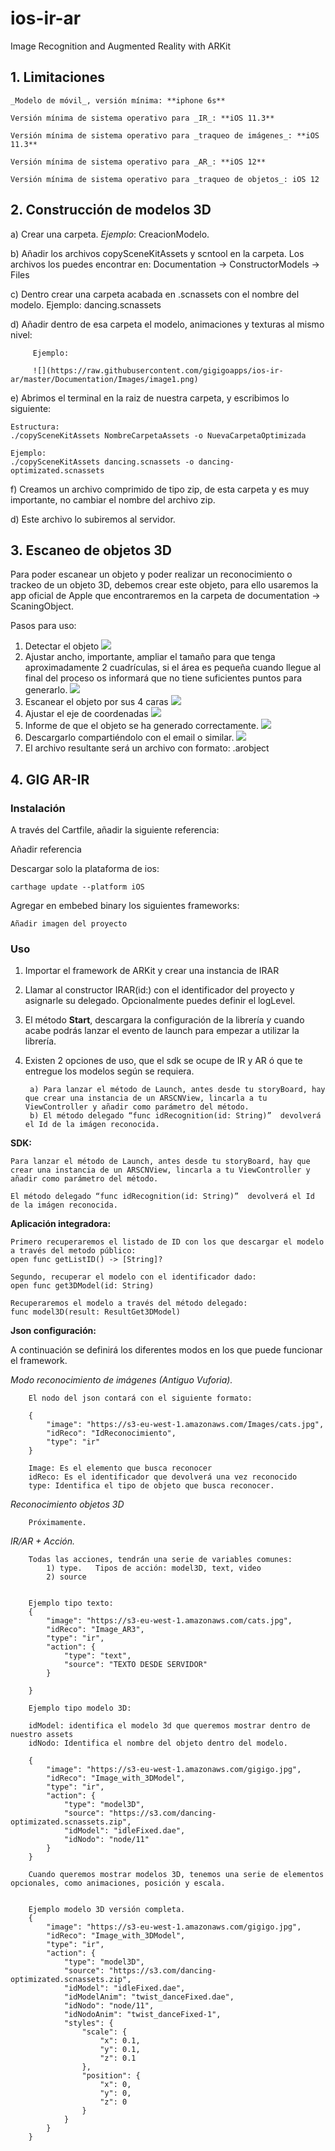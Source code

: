 # ios-ir-ar
Image Recognition and Augmented Reality with ARKit

## 1. Limitaciones

    _Modelo de móvil_, versión mínima: **iphone 6s**

    Versión mínima de sistema operativo para _IR_: **iOS 11.3**

    Versión mínima de sistema operativo para _traqueo de imágenes_: **iOS 11.3**

    Versión mínima de sistema operativo para _AR_: **iOS 12**

    Versión mínima de sistema operativo para _traqueo de objetos_: iOS 12 


## 2. Construcción de modelos 3D

a) Crear una carpeta.  *Ejemplo*: CreacionModelo.

b) Añadir los archivos copySceneKitAssets y scntool en la carpeta.
	Los archivos los puedes encontrar en: Documentation -> ConstructorModels -> Files


c) Dentro crear una carpeta acabada en .scnassets con el nombre del modelo. Ejemplo: dancing.scnassets

d) Añadir dentro de esa carpeta el modelo, animaciones y texturas al mismo nivel:

         Ejemplo:
         
         ![](https://raw.githubusercontent.com/gigigoapps/ios-ir-ar/master/Documentation/Images/image1.png)


e) Abrimos el terminal en la raiz de nuestra carpeta, y escribimos lo siguiente:

	Estructura:
	./copySceneKitAssets NombreCarpetaAssets -o NuevaCarpetaOptimizada
 
	Ejemplo:
	./copySceneKitAssets dancing.scnassets -o dancing-optimizated.scnassets


f) Creamos un archivo comprimido de tipo zip, de esta carpeta y es muy importante, no cambiar el nombre del archivo zip.

d) Este archivo lo subiremos al servidor.


## 3. Escaneo de objetos 3D

Para poder escanear un objeto y poder realizar un reconocimiento o trackeo de un objeto 3D, debemos crear este objeto, para ello usaremos la app oficial de Apple que encontraremos en la carpeta de documentation -> ScaningObject.

Pasos para uso:

1. Detectar el objeto
![](https://raw.githubusercontent.com/gigigoapps/ios-ir-ar/master/Documentation/Images/reco1.PNG)
2. Ajustar ancho, importante, ampliar el tamaño para que tenga aproximadamente 2 cuadrículas, si el área es pequeña cuando llegue al final del proceso os informará que no tiene suficientes puntos para generarlo.
![](https://raw.githubusercontent.com/gigigoapps/ios-ir-ar/master/Documentation/Images/reco2.PNG)
3. Escanear el objeto por sus 4 caras
![](https://raw.githubusercontent.com/gigigoapps/ios-ir-ar/master/Documentation/Images/reco3.PNG)
4. Ajustar el eje de coordenadas
![](https://raw.githubusercontent.com/gigigoapps/ios-ir-ar/master/Documentation/Images/reco4.PNG)
5. Informe de que el objeto se ha generado correctamente.
![](https://raw.githubusercontent.com/gigigoapps/ios-ir-ar/master/Documentation/Images/reco5.PNG)
6.  Descargarlo compartiéndolo con el email o similar.
![](https://raw.githubusercontent.com/gigigoapps/ios-ir-ar/master/Documentation/Images/reco6.PNG)	
7. El archivo resultante será un archivo con formato:  .arobject



## 4. GIG AR-IR

### Instalación

A través del Cartfile, añadir la siguiente referencia:

Añadir referencia

Descargar solo la plataforma de ios:

	carthage update --platform iOS

Agregar en embebed binary los siguientes frameworks:

	Añadir imagen del proyecto

### Uso

1. Importar el framework de ARKit y crear una instancia de IRAR
2. Llamar al constructor IRAR(id:) con el identificador del proyecto y asignarle su delegado. Opcionalmente puedes definir el logLevel.
3. El método **Start**, descargara la configuración de la librería y cuando acabe podrás lanzar el evento de launch para empezar a utilizar la librería.
4. Existen 2 opciones de uso, que el sdk se ocupe de IR y AR ó que te entregue los modelos según se requiera.

		a) Para lanzar el método de Launch, antes desde tu storyBoard, hay que crear una instancia de un ARSCNView, lincarla a tu ViewController y añadir como parámetro del método.
		b) El método delegado “func idRecognition(id: String)”  devolverá el Id de la imágen reconocida.

**SDK:**

    Para lanzar el método de Launch, antes desde tu storyBoard, hay que crear una instancia de un ARSCNView, lincarla a tu ViewController y añadir como parámetro del método.

    El método delegado “func idRecognition(id: String)”  devolverá el Id de la imágen reconocida.


**Aplicación integradora:**

    Primero recuperaremos el listado de ID con los que descargar el modelo a través del metodo público:
    open func getListID() -> [String]?

    Segundo, recuperar el modelo con el identificador dado:
    open func get3DModel(id: String)

    Recuperaremos el modelo a través del método delegado:
    func model3D(result: ResultGet3DModel)



**Json configuración:**

A continuación se definirá los diferentes modos en los que puede funcionar el framework.


_Modo reconocimiento de imágenes (Antiguo Vuforia)._

        El nodo del json contará con el siguiente formato:

        {
            "image": "https://s3-eu-west-1.amazonaws.com/Images/cats.jpg",
            "idReco": "IdReconocimiento",
            "type": "ir"
        }

        Image: Es el elemento que busca reconocer
        idReco: Es el identificador que devolverá una vez reconocido
        type: Identifica el tipo de objeto que busca reconocer.

_Reconocimiento objetos 3D_

        Próximamente.

_IR/AR + Acción._

        Todas las acciones, tendrán una serie de variables comunes:
            1) type.   Tipos de acción: model3D, text, video
            2) source


        Ejemplo tipo texto:
        {
            "image": "https://s3-eu-west-1.amazonaws.com/cats.jpg",
            "idReco": "Image_AR3",
            "type": "ir",
            "action": {
                "type": "text",
                "source": "TEXTO DESDE SERVIDOR"
            }

        }

        Ejemplo tipo modelo 3D:

        idModel: identifica el modelo 3d que queremos mostrar dentro de nuestro assets
        idNodo: Identifica el nombre del objeto dentro del modelo.

        {
            "image": "https://s3-eu-west-1.amazonaws.com/gigigo.jpg",
            "idReco": "Image_with_3DModel",
            "type": "ir",
            "action": {
                "type": "model3D",
                "source": "https://s3.com/dancing-optimizated.scnassets.zip",
                "idModel": "idleFixed.dae",
                "idNodo": "node/11"
            }
        }

        Cuando queremos mostrar modelos 3D, tenemos una serie de elementos opcionales, como animaciones, posición y escala.


        Ejemplo modelo 3D versión completa.
        {
            "image": "https://s3-eu-west-1.amazonaws.com/gigigo.jpg",
            "idReco": "Image_with_3DModel",
            "type": "ir",
            "action": {
                "type": "model3D",
                "source": "https://s3.com/dancing-optimizated.scnassets.zip",
                "idModel": "idleFixed.dae",
                "idModelAnim": "twist_danceFixed.dae",
                "idNodo": "node/11",
                "idNodoAnim": "twist_danceFixed-1",
                "styles": {
                    "scale": {
                        "x": 0.1,
                        "y": 0.1,
                        "z": 0.1
                    },
                    "position": {
                        "x": 0,
                        "y": 0,
                        "z": 0
                    }
                }
            }
        }
